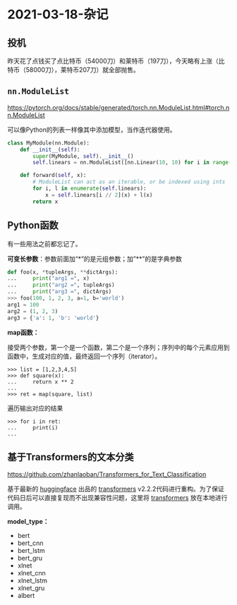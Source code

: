 # 2021-03-18-杂记

## 投机

​	昨天花了点钱买了点比特币（54000刀）和莱特币（197刀），今天略有上涨（比特币（58000刀），莱特币207刀）就全部抛售。

## `nn.ModuleList`

https://pytorch.org/docs/stable/generated/torch.nn.ModuleList.html#torch.nn.ModuleList

可以像Python的列表一样像其中添加模型，当作迭代器使用。

```python
class MyModule(nn.Module):
    def __init__(self):
        super(MyModule, self).__init__()
        self.linears = nn.ModuleList([nn.Linear(10, 10) for i in range(10)])

    def forward(self, x):
        # ModuleList can act as an iterable, or be indexed using ints
        for i, l in enumerate(self.linears):
            x = self.linears[i // 2](x) + l(x)
        return x
```

## Python函数

有一些用法之前都忘记了。

**可变长参数**：参数前面加“*”的是元组参数；加”**”的是字典参数

```python
def foo(x, *tupleArgs, **dictArgs):
...     print("arg1 =", x)
...     print("arg2 =", tupleArgs)
...     print("arg3 =", dictArgs)
>>> foo(100, 1, 2, 3, a=1, b='world')
arg1 = 100
arg2 = (1, 2, 3)
arg3 = {'a': 1, 'b': 'world'}
```

**map函数：**

接受两个参数，第一个是一个函数，第二个是一个序列；序列中的每个元素应用到函数中，生成对应的值，最终返回一个序列（iterator）。

```
>>> list = [1,2,3,4,5]
>>> def square(x):
...     return x ** 2
... 
>>> ret = map(square, list)

```

遍历输出对应的结果

```
>>> for i in ret:
...     print(i)
... 
```

## 基于Transformers的文本分类

https://github.com/zhanlaoban/Transformers_for_Text_Classification

基于最新的 [huggingface](https://github.com/huggingface) 出品的 [transformers](https://github.com/huggingface/transformers/releases/tag/v2.2.2) v2.2.2代码进行重构。为了保证代码日后可以直接复现而不出现兼容性问题，这里将 [transformers](https://github.com/huggingface/transformers/releases/tag/v2.2.2) 放在本地进行调用。

**model_type：**

-  bert
-  bert_cnn
-  bert_lstm
-  bert_gru
-  xlnet
-  xlnet_cnn
-  xlnet_lstm
-  xlnet_gru
-  albert

